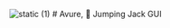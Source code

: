 ![static (1)](https://github.com/ScriptPro272738/Avure---Jumping-Jack-GUI/assets/150922878/0e1377cf-51f4-4e9e-9474-ffb8a8095e81) # Avure, 🦘 Jumping Jack GUI
